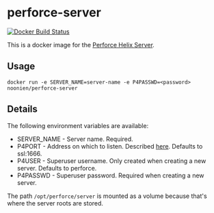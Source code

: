 perforce-server
===============
[![Docker Build Status](http://hubstatus.container42.com/noonien/perforce-server)](https://registry.hub.docker.com/u/noonien/perforce-server)

This is a docker image for the [Perforce Helix Server](http://www.perforce.com/).

Usage
-----

    docker run -e SERVER_NAME=server-name -e P4PASSWD=<password> noonien/perforce-server

Details
-------
The following environment variables are available:

  - SERVER_NAME - Server name. Required.
  - P4PORT - Address on which to listen. Described [here](http://www.perforce.com/perforce/doc.current/manuals/cmdref/P4PORT.html). Defaults to ssl:1666.
  - P4USER - Superuser username. Only created when creating a new server. Defaults to perforce.
  - P4PASSWD - Superuser password. Required when creating a new server.

The path `/opt/perforce/server` is mounted as a volume because that's where the server roots are stored.
